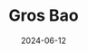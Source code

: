 ---
title: Gros Bao
address: 72 Quai de Jemmapes, 75010 Paris
date: 2024-06-12
ratings:
- 3
foodtags:
- chinois
countrycodes:
- CHN
cover: P1005058_export
---